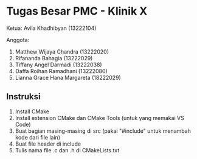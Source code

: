 # Tugas Besar PMC - Klinik X

Ketua: Avila Khadhibyan (13222104)

Anggota: 
1. Matthew Wijaya Chandra (13222020)
2. Rifananda Bahagia (13222029)
3. Tiffany Angel Darmadi (13222038)
4. Daffa Roihan Ramadhani (13222080)
5. Lianna Grace Hana Margareta (18222029)

## Instruksi
1. Install CMake
2. Install extension CMake dan CMake Tools (untuk yang memakai VS Code)
3. Buat bagian masing-masing di src (pakai "#include" untuk menambah kode dari file lain)
4. Buat file header di include
5. Tulis nama file .c dan .h di CMakeLists.txt